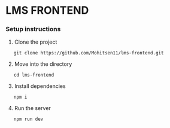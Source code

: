 # LMS FRONTEND

### Setup instructions

1. Clone the project

```
   git clone https://github.com/Mohitsen11/lms-frontend.git
```

2. Move into the directory

```
   cd lms-frontend
```

3. Install dependencies

```
   npm i
```

4. Run the server

```
   npm run dev
```